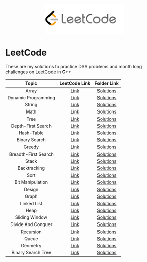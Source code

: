 <p align="center">
  <img src="lclogo.png" width="250">
</p>

# LeetCode

These are my solutions to practice DSA problems and month long challenges on [LeetCode](https://leetcode.com/problemset/algorithms/) in **C++**

| Topic| LeetCode Link| Folder Link|
|  :--------: |  :--------: | :--------: |
| Array | [Link]() | [Solutions]()|
| Dynamic Programming | [Link]() | [Solutions]()|
| String | [Link]() | [Solutions]()|
| Math | [Link]() | [Solutions]()|
| Tree | [Link]() | [Solutions]()|
| Depth-First Search | [Link]() | [Solutions]()|
| Hash-Table | [Link]() | [Solutions]()|
| Binary Search | [Link]() | [Solutions]()|
| Greedy | [Link]() | [Solutions]()|
| Breadth-First Search | [Link]() | [Solutions]()|
| Stack | [Link]() | [Solutions]()|
| Backtracking | [Link]() | [Solutions]()|
| Sort | [Link]() | [Solutions]()|
| Bit Manipulation | [Link]() | [Solutions]()|
| Design | [Link]() | [Solutions]()|
| Graph | [Link]() | [Solutions]()|
| Linked List | [Link]() | [Solutions]()|
| Heap | [Link]() | [Solutions]()|
| Sliding Window | [Link]() | [Solutions]()|
| Divide And Conquer | [Link]() | [Solutions]()|
| Recursion | [Link]() | [Solutions]()|
| Queue | [Link]() | [Solutions]()|
| Geometry | [Link]() | [Solutions]()|
| Binary Search Tree | [Link]() | [Solutions]()|
